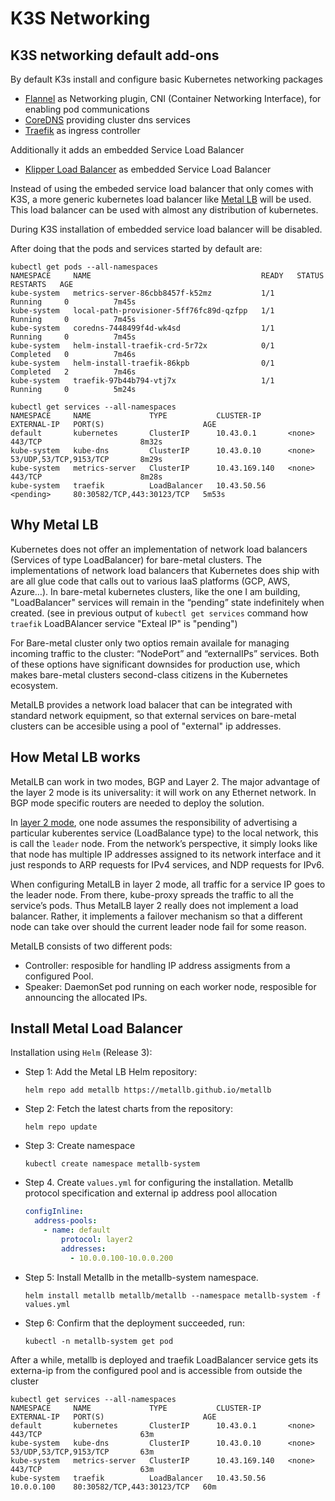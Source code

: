 # K3S Networking

## K3S networking default add-ons

By default K3s install and configure basic Kubernetes networking packages

- [Flannel](https://github.com/flannel-io/flannel) as Networking plugin, CNI (Container Networking Interface), for enabling pod communications
- [CoreDNS](https://coredns.io/) providing cluster dns services
- [Traefik](https://traefik.io/) as ingress controller

Additionally it adds an embedded Service Load Balancer
- [Klipper Load Balancer](https://github.com/k3s-io/klipper-lb) as embedded Service Load Balancer


Instead of using the embeded service load balancer that only comes with K3S, a more generic kubernetes load balancer like [Metal LB](https://metallb.universe.tf/) will be used. This load balancer can be used with almost any distribution of kubernetes.

During K3S installation of embedded service load balancer will be disabled.

After doing that the pods and services started by default are:

```
kubectl get pods --all-namespaces
NAMESPACE     NAME                                      READY   STATUS      RESTARTS   AGE
kube-system   metrics-server-86cbb8457f-k52mz           1/1     Running     0          7m45s
kube-system   local-path-provisioner-5ff76fc89d-qzfpp   1/1     Running     0          7m45s
kube-system   coredns-7448499f4d-wk4sd                  1/1     Running     0          7m45s
kube-system   helm-install-traefik-crd-5r72x            0/1     Completed   0          7m46s
kube-system   helm-install-traefik-86kpb                0/1     Completed   2          7m46s
kube-system   traefik-97b44b794-vtj7x                   1/1     Running     0          5m24s

kubectl get services --all-namespaces
NAMESPACE     NAME             TYPE           CLUSTER-IP      EXTERNAL-IP   PORT(S)                      AGE
default       kubernetes       ClusterIP      10.43.0.1       <none>        443/TCP                      8m32s
kube-system   kube-dns         ClusterIP      10.43.0.10      <none>        53/UDP,53/TCP,9153/TCP       8m29s
kube-system   metrics-server   ClusterIP      10.43.169.140   <none>        443/TCP                      8m28s
kube-system   traefik          LoadBalancer   10.43.50.56     <pending>     80:30582/TCP,443:30123/TCP   5m53s
```

## Why Metal LB

Kubernetes does not offer an implementation of network load balancers (Services of type LoadBalancer) for bare-metal clusters. The implementations of network load balancers that Kubernetes does ship with are all glue code that calls out to various IaaS platforms (GCP, AWS, Azure…). In bare-metal kubernetes clusters, like the one I am building, "LoadBalancer" services will remain in the “pending” state indefinitely when created.
(see in previous output of `kubectl get services` command how `traefik` LoadBAlancer service "Exteal IP" is "pending")

For Bare-metal cluster only two optios remain availale for managing incoming traffic to the cluster: “NodePort” and “externalIPs” services. Both of these options have significant downsides for production use, which makes bare-metal clusters second-class citizens in the Kubernetes ecosystem.

MetalLB provides a network load balacer that can be integrated with standard network equipment, so that external services on bare-metal clusters can be accesible using a pool of "external" ip addresses.

## How Metal LB works

MetalLB can work in two modes, BGP and Layer 2. The major advantage of the layer 2 mode is its universality: it will work on any Ethernet network. In BGP mode specific routers are needed to deploy the solution.

In [layer 2 mode](https://metallb.universe.tf/concepts/layer2/), one node assumes the responsibility of advertising a particular kuberentes service (LoadBalance type) to the local network, this is call the `leader` node. From the network’s perspective, it simply looks like that node has multiple IP addresses assigned to its network interface and it just responds to ARP requests for IPv4 services, and NDP requests for IPv6.

When configuring MetalLB in layer 2 mode, all traffic for a service IP goes to the leader node. From there, kube-proxy spreads the traffic to all the service’s pods. Thus MetalLB layer 2 really does not implement a load balancer. Rather, it implements a failover mechanism so that a different node can take over should the current leader node fail for some reason.

MetalLB consists of two different pods:

- Controller: resposible for handling IP address assigments from a configured Pool.
- Speaker: DaemonSet pod running on each worker node, resposible for announcing the allocated IPs.


## Install Metal Load Balancer


Installation using `Helm` (Release 3):

- Step 1: Add the Metal LB Helm repository:
    ```
    helm repo add metallb https://metallb.github.io/metallb
    ```
- Step 2: Fetch the latest charts from the repository:
    ```
    helm repo update
    ```
- Step 3: Create namespace
    ```
    kubectl create namespace metallb-system
    ```
- Step 4. Create `values.yml` for configuring the installation. Metallb protocol specification and external ip address pool allocation

    ```yml
    configInline:
      address-pools:
        - name: default
            protocol: layer2
            addresses:
              - 10.0.0.100-10.0.0.200
    ```

- Step 5: Install Metallb in the metallb-system namespace.
    ```
    helm install metallb metallb/metallb --namespace metallb-system -f values.yml
    ```
- Step 6: Confirm that the deployment succeeded, run:
    ```
    kubectl -n metallb-system get pod
    ```


After a while, metallb is deployed and traefik LoadBalancer service gets its externa-ip from the configured pool and is accessible from outside the cluster

```
kubectl get services --all-namespaces
NAMESPACE     NAME             TYPE           CLUSTER-IP      EXTERNAL-IP   PORT(S)                      AGE
default       kubernetes       ClusterIP      10.43.0.1       <none>        443/TCP                      63m
kube-system   kube-dns         ClusterIP      10.43.0.10      <none>        53/UDP,53/TCP,9153/TCP       63m
kube-system   metrics-server   ClusterIP      10.43.169.140   <none>        443/TCP                      63m
kube-system   traefik          LoadBalancer   10.43.50.56     10.0.0.100    80:30582/TCP,443:30123/TCP   60m
```
